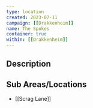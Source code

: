 ```yaml
---
type: location
created: 2023-07-11
campaign: [[Drakkenheim]]
name: The Spokes
container: true
within: [[Drakkenheim]]
---
```


## Description


## Sub Areas/Locations

<!-- QueryToSerialize: LIST FROM "TTRPG/Drakkenheim/Locations" WHERE within = "The Spokes" -->
<!-- SerializedQuery: LIST FROM "TTRPG/Drakkenheim/Locations" WHERE within = "The Spokes" -->
- [[Scrag Lane]]
<!-- SerializedQuery END -->

